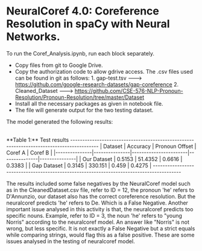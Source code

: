 # NeuralCoref 4.0: Coreference Resolution in spaCy with Neural Networks.

To run the Coref_Analysis.ipynb, run each block separately. 
- Copy files from git to Google Drive. 
- Copy the authorization code to allow gdrive access. 
	The .csv files used can be found in git as follows:
		1. gap-test.tsv ---> https://github.com/google-research-datasets/gap-coreference
		2. Cleaned_Dataset ---> https://github.com/CSE-576-NLP-Pronoun-Resolution/Pronoun-Resolution/tree/master/Dataset
- Install all the necessary packages as given in notebook file.
- The file will generate output for the two testing dataset.

The model generated the following results:

<br>
**Table 1:** Test results 
-----------------------------------------------------------------------------------------
| Dataset 	| Accuracy	| Pronoun Offset 	| Coref A 	| Coref B 	| 
|---------------|---------------|-----------------------|---------------|---------------|
| Our Dataset 	| 0.5153 	| 51.4352 		| 0.6616 	| 0.3383 	|
| Gap Dataset 	| 0.3145 	| 330.151 		| 0.459 	| 0.4275 	|
-----------------------------------------------------------------------------------------

The results included some false negatives by the NeuralCoref model such as in the CleanedDataset.csv file, refer to ID = 12, the pronoun 'he' refers to D'Annunzio, our dataset also has the correct coreference resolution. But the neuralcoref predicts 'he' refers to De. Which is a False Negative. 
Another important issue analysed in this activity is that, the neuralcoref predicts too specific nouns. Example, refer to ID = 3, the noun 'he' refers to "young Norris" according to the neuralcoref model. An answer like "Norris" is not wrong, but less specific. It is not exactly a False Negative but a strict equals while comparing strings, would flag this as a false positive. 
These are some issues analysed in the testing of neuralcoref model. 